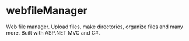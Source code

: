 # webfileManager
Web file manager. Upload files, make directories, organize files and many more. Built with ASP.NET MVC and C#.

